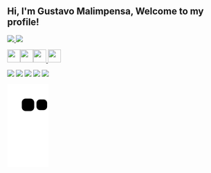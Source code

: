 ## Hi, I'm Gustavo Malimpensa, Welcome to my profile!

<div>
<a href="https://github.com/GustavoMalimpensa">
<img height="180em" src="https://github-readme-stats.vercel.app/api?username=GustavoMalimpensa&show_icons=true&theme=dracula&include_all_commits=true&count_private=true"/> 
<img height="180em" src="https://github-readme-stats.vercel.app/api/top-langs/?username=GustavoMalimpensa&layout=compact&langs_count=7&theme=dracula"/>
</div>
  
<img src="https://cdn.jsdelivr.net/gh/devicons/devicon/icons/css3/css3-original.svg" width="30" height="30" /><img src="https://cdn.jsdelivr.net/gh/devicons/devicon/icons/html5/html5-original.svg" width="30" height="30" /><img src="https://cdn.jsdelivr.net/gh/devicons/devicon/icons/python/python-original.svg"  width="30" height="30"/> <img src="https://cdn.jsdelivr.net/gh/devicons/devicon/icons/javascript/javascript-original.svg" width="30" height="30" />
    
<div>
<a href="https://discord.com/channels/gumalimpensa#8691" target="_blank"><img src="https://img.shields.io/badge/-discord-%230067C5?style=for-the-badge&logo=discord&logoColor=white" target="_blank"></a>
<a href="https://instagram.com/gustavo_malimpensa/" target="_blank"><img src="https://img.shields.io/badge/-Instagram-%23E4405F?style=for-the-badge&logo=instagram&logoColor=white" target="_blank"></a>
<a href="https://www.twitch.tv/gumalimpensa" target="_blank"><img src="https://img.shields.io/badge/Twitch-9146FF?style=for-the-badge&logo=twitch&logoColor=white" target="_blank"></a>
<a href = "mailto:gumalimpensa@gmail.com"><img src="https://img.shields.io/badge/Gmail-D14836?style=for-the-badge&logo=gmail&logoColor=white" target="_blank"></a>
<a href="https://www.linkedin.com/in/gustavo-malimpensa" target="_blank"><img src="https://img.shields.io/badge/-LinkedIn-%230077B5?style=for-the-badge&logo=linkedin&logoColor=white" target="_blank"></a>   
</div>
  
 
  
![Snake animation](https://github.com/GustavoMalimpensa/GustavoMalimpensa/blob/output/github-contribution-grid-snake.svg) 
